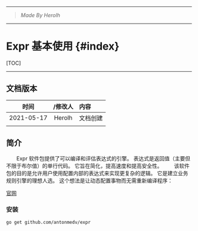 ----------------------------------------------
> *Made By Herolh*
----------------------------------------------

# Expr 基本使用 {#index}

[TOC]



 







--------------------------------------------

## 文档版本

|    时间    | /修改人 | 内容     |
| :--------: | :-----: | :------- |
| 2021-05-17 | Herolh  | 文档创建 |
|            |         |          |



## 简介

&emsp;&emsp;Expr 软件包提供了可以编译和评估表达式的引擎。 表达式是返回值（主要但不限于布尔值）的单行代码。 它旨在简化，提高速度和提高安全性。
&emsp;&emsp;该软件包的目的是允许用户使用配置内部的表达式来实现更复杂的逻辑。 它是建立业务规则引擎的理想人选。 这个想法是让动态配置事物而无需重新编译程序：

[官网](https://github.com/antonmedv/expr)



### 安装

```shell
go get github.com/antonmedv/expr
```

